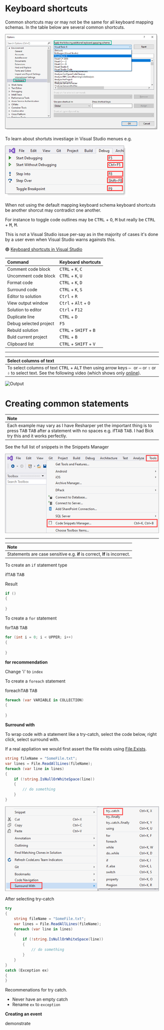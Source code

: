 ﻿# Keyboard shortcuts

Common shortcuts may or may not be the same for all keyboard mapping schemas. In the table below are several common shortcuts.


![img](assets/schemas.png)

To learn about shortuts investiage in Visual Studio menues e.g.

![image](assets/shortcutsMems.png)

When not using the default mapping keyboard schema keyboard shortcuts be another shorcut may contradict one another. 

For instance to toggle code outlines may be <kbd>CTRL</kbd> + <kbd>O</kbd>, <kbd>M</kbd> but really be <kbd>CTRL</kbd> + <kbd>M</kbd>, <kbd>M</kbd>.

This is not a Visual Studio issue per-say as in the majority of cases it's done by a user even when Visual Studio warns againsts this.


:green_circle: [Keyboard shortcuts in Visual Studio](https://docs.microsoft.com/en-us/visualstudio/ide/default-keyboard-shortcuts-in-visual-studio?view=vs-2019)

| Command  | Keyboard shortcuts |
| :--- | :--- |
| Comment code block | <kbd>CTRL</kbd> + <kbd>K</kbd>, <kbd>C</kbd> |
| Uncomment code block | <kbd>CTRL</kbd> + <kbd>K</kbd>, <kbd>U</kbd> |
| Format code | <kbd>CTRL</kbd> + <kbd>K</kbd>, <kbd>D</kbd> |
| Surround code | <kbd>CTRL</kbd> + <kbd>K</kbd>, <kbd>S</kbd> |
| Editor to solution | <kbd>Ctrl</kbd> + <kbd>R</kbd> |
| View output window | <kbd>Ctrl</kbd> + <kbd>Alt</kbd> + <kbd>O</kbd> |
| Solution to editor | <kbd>Ctrl</kbd> + <kbd>F12</kbd> |
| Duplicate line | <kbd>CTRL</kbd> + <kbd>D</kbd> |
| Debug selected project | <kbd>F5</kbd> |
| Rebuld solution | <kbd>CTRL</kbd> + <kbd>SHIFT</kbd> + <kbd>B</kbd> |
| Buld current project | <kbd>CTRL</kbd>  + <kbd>B</kbd> |
| Clipboard list | <kbd>CTRL</kbd> + <kbd>SHIFT</kbd> + <kbd>V</kbd> |


---



| Select columns of text  |
| :--- |
| To select columns of text <kbd>CTRL</kbd> + <kbd>ALT</kbd> then using arrow keys <kbd>⇦ </kbd> or  <kbd>⇨</kbd> or <kbd>⇧</kbd> or <kbd>⇩</kbd> to select text. See the following video (which shows only [online](https://github.com/karenpayneoregon/oed-week1/blob/Week2/KeyboardShortcuts.md)).| 

![Output](https://github.com/karenpayneoregon/oed-week1/blob/Week2/assets/ColumnSelectMode.gif)


# Creating common statements

| Note  |
| :--- |
| Each example may vary as I have Resharper yet the important thing is to press <kbd>TAB</kbd> <kbd>TAB</kbd> after a statement with no spaces e.g. if<kbd>TAB</kbd> <kbd>TAB</kbd>.  I had Bick try this and it works perfectly. |

See the full list of snippets in the Snippets Manager

![imag](assets/snippits.png)

---

| Note  |
| :--- |
| Statements are case sensitive e.g. **if** is correct, **If** is incorrect. |

To create an `if` statement type

if<kbd>TAB</kbd> <kbd>TAB</kbd>

Result

```csharp
if ()
{
    
}
```

To create a `for` statement

for<kbd>TAB</kbd> <kbd>TAB</kbd>

```csharp
for (int i = 0; i < UPPER; i++)
{
    
}
```

**for recommendation**

Change 'i' to `index`


To create a `foreach` statement

foreach<kbd>TAB</kbd> <kbd>TAB</kbd>

```csharp
foreach (var VARIABLE in COLLECTION)
{
    
}
```

**Surround with**

To wrap code with a statement like a try-catch, select the code below, right click, select surround with.

If a real appliation we would first assert the file exists using [File.Exists](https://docs.microsoft.com/en-us/dotnet/api/system.io.file.exists?view=net-5.0).

```csharp
string fileName = "SomeFile.txt";
var lines = File.ReadAllLines(fileName);
foreach (var line in lines)
{
    if (!string.IsNullOrWhiteSpace(line))
    {
        // do something
    }
}
```

![img](assets/surround.png)


After selecting try-catch

```csharp
try
{
    string fileName = "SomeFile.txt";
    var lines = File.ReadAllLines(fileName);
    foreach (var line in lines)
    {
        if (!string.IsNullOrWhiteSpace(line))
        {
            // do something
        }
    }
}
catch (Exception ex)
{
}
```

Recommenations for try catch.

- Never have an empty catch
- Rename `ex` to `exception`


**Creating an event**

demonstrate


